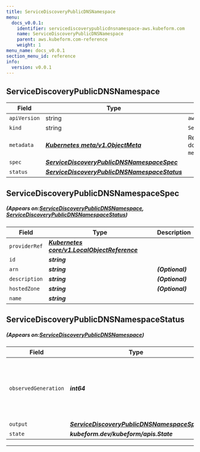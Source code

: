 ```yaml
---
title: ServiceDiscoveryPublicDNSNamespace
menu:
  docs_v0.0.1:
    identifier: servicediscoverypublicdnsnamespace-aws.kubeform.com
    name: ServiceDiscoveryPublicDNSNamespace
    parent: aws.kubeform.com-reference
    weight: 1
menu_name: docs_v0.0.1
section_menu_id: reference
info:
  version: v0.0.1
---
```


## ServiceDiscoveryPublicDNSNamespace
| Field | Type | Description |
| ------ | ----- | ----------- |
| `apiVersion` | string | `aws.kubeform.com/v1alpha1` |
|    `kind` | string | `ServiceDiscoveryPublicDNSNamespace` |
| `metadata` | ***[Kubernetes meta/v1.ObjectMeta](https://kubernetes.io/docs/reference/generated/kubernetes-api/v1.13/#objectmeta-v1-meta)***|Refer to the Kubernetes API documentation for the fields of the `metadata` field.|
| `spec` | ***[ServiceDiscoveryPublicDNSNamespaceSpec](#ServiceDiscoveryPublicDNSNamespaceSpec)***||
| `status` | ***[ServiceDiscoveryPublicDNSNamespaceStatus](#ServiceDiscoveryPublicDNSNamespaceStatus)***||
## ServiceDiscoveryPublicDNSNamespaceSpec
##### (Appears on:[ServiceDiscoveryPublicDNSNamespace](#ServiceDiscoveryPublicDNSNamespace), [ServiceDiscoveryPublicDNSNamespaceStatus](#ServiceDiscoveryPublicDNSNamespaceStatus))
| Field | Type | Description |
| ------ | ----- | ----------- |
| `providerRef` | ***[Kubernetes core/v1.LocalObjectReference](https://kubernetes.io/docs/reference/generated/kubernetes-api/v1.13/#localobjectreference-v1-core)***||
| `id` | ***string***||
| `arn` | ***string***| ***(Optional)*** |
| `description` | ***string***| ***(Optional)*** |
| `hostedZone` | ***string***| ***(Optional)*** |
| `name` | ***string***||
## ServiceDiscoveryPublicDNSNamespaceStatus
##### (Appears on:[ServiceDiscoveryPublicDNSNamespace](#ServiceDiscoveryPublicDNSNamespace))
| Field | Type | Description |
| ------ | ----- | ----------- |
| `observedGeneration` | ***int64***| ***(Optional)*** Resource generation, which is updated on mutation by the API Server.|
| `output` | ***[ServiceDiscoveryPublicDNSNamespaceSpec](#ServiceDiscoveryPublicDNSNamespaceSpec)***| ***(Optional)*** |
| `state` | ***kubeform.dev/kubeform/apis.State***| ***(Optional)*** |
---
